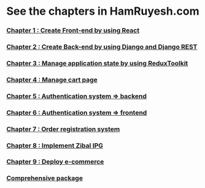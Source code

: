 # See the chapters in HamRuyesh.com

### [Chapter 1 : Create Front-end by using React](https://hamruyesh.com/product/django-react-tutorial-ecommerce-project-cha/)

### [Chapter 2 : Create Back-end by using Django and Django REST](https://hamruyesh.com/product/django-react-tutorial-part2-rest-api/)

### [Chapter 3 : Manage application state by using ReduxToolkit](https://hamruyesh.com/product/django-react-ecommerce-tutorial-part3-redux/)

### [Chapter 4 : Manage cart page](https://hamruyesh.com/product/django-react-fullstack-ecommerce-tutorial-part4-cart/)

### [Chapter 5 : Authentication system => backend](https://hamruyesh.com/product/django-python-react-ecommerce-tutorial-part5-cart/)

### [Chapter 6 : Authentication system => frontend](https://hamruyesh.com/product/build-full-stack-store-with-django-and-react-tutorial-part6/)

### [Chapter 7 : Order registration system](https://hamruyesh.com/product/build-full-stack-store-with-django-and-react-tutorial-order-part7/)

### [Chapter 8 : Implement Zibal IPG](https://hamruyesh.com/product/build-full-stack-store-with-django-and-react-tutorial-payment-gateway-part8-hamruyesh-com/)

### [Chapter 9 : Deploy e-commerce](https://hamruyesh.com/product/build-full-stack-store-with-django-and-react-tutorial-payment-gateway-part9/)

### [Comprehensive package](https://hamruyesh.com/product/django-react-eshop-full-course/)
